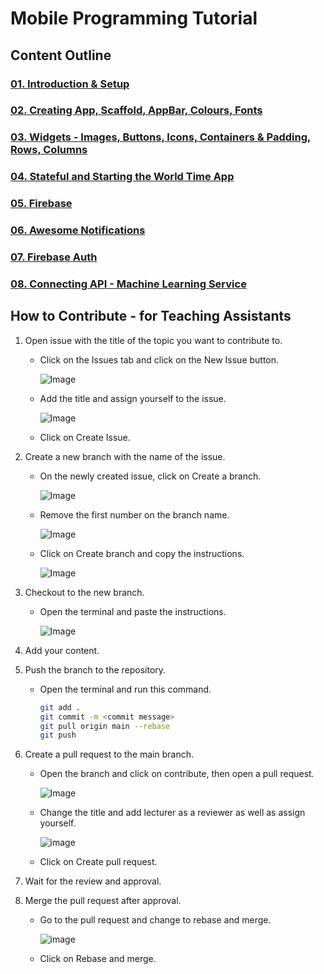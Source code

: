 # Mobile Programming Tutorial

## Content Outline

### [01. Introduction & Setup](/01.%20Introduction%20&%20Setup/)

### [02. Creating App, Scaffold, AppBar, Colours, Fonts](/02.%20Creating%20App,%20Scaffold,%20AppBar,%20Colours,%20Fonts/)

### [03. Widgets - Images, Buttons, Icons, Containers & Padding, Rows, Columns](/03.%20Widgets%20-%20Images,%20Buttons,%20Icons,%20Containers%20&%20Padding,%20Rows,%20Columns/)

### [04. Stateful and Starting the World Time App](/04.%20Stateful%20and%20Starting%20the%20World%20Time%20App/)

### [05. Firebase](/05.%20Firebase/)

### [06. Awesome Notifications](/06.%20Awesome%20Notifications/)

### [07. Firebase Auth](/07.%20Firebase%20Auth/)

### [08. Connecting API - Machine Learning Service](/08.%20Connecting%20API%20-%20Machine%20Learning%20Service/)

## How to Contribute - for Teaching Assistants

1. Open issue with the title of the topic you want to contribute to.

   - Click on the Issues tab and click on the New Issue button.

     ![Image](https://github.com/user-attachments/assets/58208693-df77-47f5-8534-8af72eab4ec0)

   - Add the title and assign yourself to the issue.

     ![Image](https://github.com/user-attachments/assets/6e5bfcee-6568-4aa6-bcef-d0ce605cba00)

   - Click on Create Issue.

2. Create a new branch with the name of the issue.

   - On the newly created issue, click on Create a branch.

     ![Image](https://github.com/user-attachments/assets/3134d5f3-9051-4f34-9897-59c7032321be)

   - Remove the first number on the branch name.

     ![Image](https://github.com/user-attachments/assets/0507e4f1-0170-46f4-b353-ac97440468d3)

   - Click on Create branch and copy the instructions.

     ![Image](https://github.com/user-attachments/assets/61367dea-7e02-43fc-b54f-3cc65b42a3f3)

3. Checkout to the new branch.

   - Open the terminal and paste the instructions.

     ![Image](https://github.com/user-attachments/assets/db566e82-cc2d-4c1c-95f3-1f2309959a7d)

4. Add your content.

5. Push the branch to the repository.

   - Open the terminal and run this command.

     ```bash
     git add .
     git commit -m <commit message>
     git pull origin main --rebase
     git push
     ```

6. Create a pull request to the main branch.

   - Open the branch and click on contribute, then open a pull request.

     ![Image](https://github.com/user-attachments/assets/a71df9ae-700e-4de4-8a66-a7bf1245749f)

   - Change the title and add lecturer as a reviewer as well as assign yourself.

     ![image](https://github.com/user-attachments/assets/e79ededd-3a1a-407a-8779-c33c17ad29b2)

   - Click on Create pull request.

7. Wait for the review and approval.

8. Merge the pull request after approval.

   - Go to the pull request and change to rebase and merge.

     ![image](https://github.com/user-attachments/assets/3c48771d-8cf8-4b3b-8c59-d4ef0d30dbd6)

   - Click on Rebase and merge.
